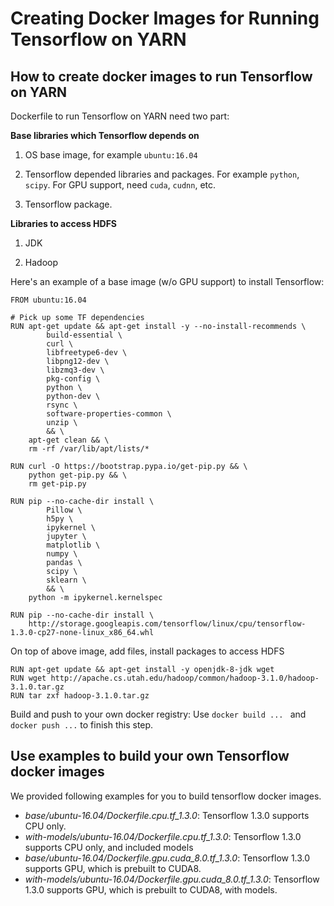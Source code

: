 <!--
   Licensed to the Apache Software Foundation (ASF) under one or more
   contributor license agreements.  See the NOTICE file distributed with
   this work for additional information regarding copyright ownership.
   The ASF licenses this file to You under the Apache License, Version 2.0
   (the "License"); you may not use this file except in compliance with
   the License.  You may obtain a copy of the License at

       http://www.apache.org/licenses/LICENSE-2.0

   Unless required by applicable law or agreed to in writing, software
   distributed under the License is distributed on an "AS IS" BASIS,
   WITHOUT WARRANTIES OR CONDITIONS OF ANY KIND, either express or implied.
   See the License for the specific language governing permissions and
   limitations under the License.
-->

# Creating Docker Images for Running Tensorflow on YARN 

## How to create docker images to run Tensorflow on YARN

Dockerfile to run Tensorflow on YARN need two part: 

**Base libraries which Tensorflow depends on**

1) OS base image, for example ```ubuntu:16.04```

2) Tensorflow depended libraries and packages. For example ```python```, ```scipy```. For GPU support, need ```cuda```, ```cudnn```, etc.

3) Tensorflow package.

**Libraries to access HDFS**

1) JDK

2) Hadoop

Here's an example of a base image (w/o GPU support) to install Tensorflow:
```
FROM ubuntu:16.04

# Pick up some TF dependencies
RUN apt-get update && apt-get install -y --no-install-recommends \
        build-essential \
        curl \
        libfreetype6-dev \
        libpng12-dev \
        libzmq3-dev \
        pkg-config \
        python \
        python-dev \
        rsync \
        software-properties-common \
        unzip \
        && \
    apt-get clean && \
    rm -rf /var/lib/apt/lists/*

RUN curl -O https://bootstrap.pypa.io/get-pip.py && \
    python get-pip.py && \
    rm get-pip.py

RUN pip --no-cache-dir install \
        Pillow \
        h5py \
        ipykernel \
        jupyter \
        matplotlib \
        numpy \
        pandas \
        scipy \
        sklearn \
        && \
    python -m ipykernel.kernelspec

RUN pip --no-cache-dir install \
    http://storage.googleapis.com/tensorflow/linux/cpu/tensorflow-1.3.0-cp27-none-linux_x86_64.whl
```

On top of above image, add files, install packages to access HDFS
```
RUN apt-get update && apt-get install -y openjdk-8-jdk wget
RUN wget http://apache.cs.utah.edu/hadoop/common/hadoop-3.1.0/hadoop-3.1.0.tar.gz
RUN tar zxf hadoop-3.1.0.tar.gz
```

Build and push to your own docker registry: Use ```docker build ... ``` and ```docker push ...``` to finish this step.

## Use examples to build your own Tensorflow docker images

We provided following examples for you to build tensorflow docker images.
 
- *base/ubuntu-16.04/Dockerfile.cpu.tf_1.3.0*: Tensorflow 1.3.0 supports CPU only.
- *with-models/ubuntu-16.04/Dockerfile.cpu.tf_1.3.0*: Tensorflow 1.3.0 supports CPU only, and included models
- *base/ubuntu-16.04/Dockerfile.gpu.cuda_8.0.tf_1.3.0*: Tensorflow 1.3.0 supports GPU, which is prebuilt to CUDA8.
- *with-models/ubuntu-16.04/Dockerfile.gpu.cuda_8.0.tf_1.3.0*: Tensorflow 1.3.0 supports GPU, which is prebuilt to CUDA8, with models.

